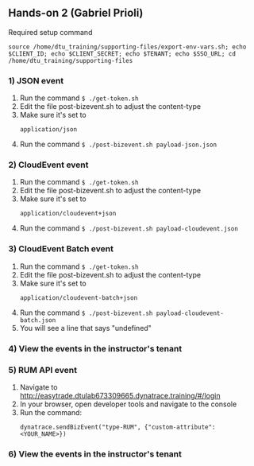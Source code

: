 ## Hands-on 2 (Gabriel Prioli)

Required setup command

```
source /home/dtu_training/supporting-files/export-env-vars.sh; echo $CLIENT_ID; echo $CLIENT_SECRET; echo $TENANT; echo $SSO_URL; cd /home/dtu_training/supporting-files
```

### 1) JSON event
1. Run the command `$ ./get-token.sh`
1. Edit the file post-bizevent.sh to adjust the content-type
1. Make sure it's set to 
    ```
    application/json
    ```
1. Run the command `$ ./post-bizevent.sh payload-json.json`

### 2) CloudEvent event
1. Run the command `$ ./get-token.sh`
1. Edit the file post-bizevent.sh to adjust the content-type
1. Make sure it's set to 
    ```
    application/cloudevent+json
    ```
1. Run the command `$ ./post-bizevent.sh payload-cloudevent.json`

### 3) CloudEvent Batch event
1. Run the command `$ ./get-token.sh`
1. Edit the file post-bizevent.sh to adjust the content-type
1. Make sure it's set to 
    ```
    application/cloudevent-batch+json
    ```
1. Run the command `$ ./post-bizevent.sh payload-cloudevent-batch.json`
1. You will see a line that says "undefined"

### 4) View the events in the instructor's tenant

### 5) RUM API event
1. Navigate to http://easytrade.dtulab673309665.dynatrace.training/#/login
1. In your browser, open developer tools and navigate to the console
1. Run the command:
    ```
    dynatrace.sendBizEvent("type-RUM", {"custom-attribute": <YOUR_NAME>})
    ```

### 6) View the events in the instructor's tenant
